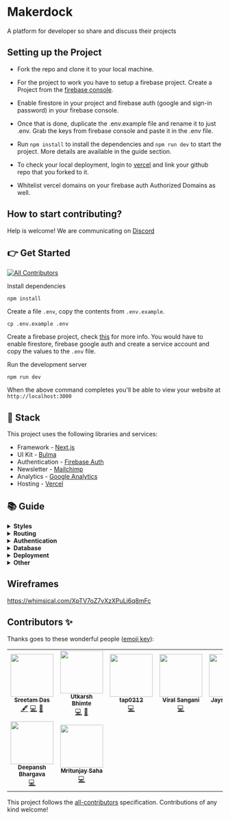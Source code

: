 # Makerdock
A platform for developer so share and discuss their projects

## Setting up the Project

- Fork the repo and clone it to your local machine.
- For the project to work you have to setup a firebase project.
  Create a Project from the [firebase console](https://console.firebase.google.com/).

- Enable firestore in your project and firebase auth (google and sign-in password) in your firebase console.
- Once that is done, duplicate the .env.example file and rename it to just .env. Grab the keys from firebase console and paste it in the .env file.
- Run `npm install` to install the dependencies and `npm run dev` to start the project. More details are available in the guide section.
- To check your local deployment, login to [vercel](https://vercel.app) and link your github repo that you forked to it.
- Whitelist vercel domains on your firebase auth Authorized Domains as well.


## How to start contributing?
Help is welcome! We are communicating on [Discord](https://discord.gg/6C6Hv6s)

## 👉 Get Started

<!-- ALL-CONTRIBUTORS-BADGE:START - Do not remove or modify this section -->
[![All Contributors](https://img.shields.io/badge/all_contributors-9-orange.svg?style=flat-square)](#contributors-)
<!-- ALL-CONTRIBUTORS-BADGE:END -->

Install dependencies

```
npm install
```

Create a file `.env`, copy the contents from `.env.example`.

```
cp .env.example .env
```
Create a firebase project, check [this](https://www.notion.so/Divjoy-Firebase-Guide-3c64683bcf7b4b0693b80e06d67c9ee0) for more info. 
You would have to enable firestore, firebase google auth and create a service account and copy the values to the `.env` file.

Run the development server

```
npm run dev
```

When the above command completes you'll be able to view your website at `http://localhost:3000`

## 🥞 Stack

This project uses the following libraries and services:

- Framework - [Next.js](https://nextjs.org)
- UI Kit - [Bulma](https://bulma.io)
- Authentication - [Firebase Auth](https://firebase.google.com/products/auth)
- Newsletter - [Mailchimp](https://mailchimp.com)
- Analytics - [Google Analytics](https://googleanalytics.com)
- Hosting - [Vercel](https://vercel.com)

## 📚 Guide

  <details>
    <summary><b>Styles</b></summary>
    <p>
      You can edit Bulma SASS variables in the global stylesheet located at <code><a href="src/styles/global.scss">src/styles/global.scss</a></code>. Variables allow you to control global styles (like colors and fonts), as well as element specific styles (like button padding). Before overriding Bulma elements with custom style check the <a href="https://bulma.io/documentation">Bulma docs</a> to see if you can do what need by tweaking a SASS variable.
    </p>
    <p>
      Custom styles are located in their related component's directory. For example, if any custom style is applied to the Navbar component you'll find it in <code>src/components/Navbar.scss</code>. We ensure custom styles are scoped to their component by prepending the classname with the component name (such as <code>.Navbar__brand</code>). This ensures styles never affect elements in other components. If styles need to be re-used in multiple components consider creating a new component that encapsulates that style and structure and using that component in multiple places.
    </p>
  </details>

  <details>
    <summary><b>Routing</b></summary>
    <p>
      This project uses the built-in Next.js router and its convenient <code>useRouter</code> hook. Learn more in the <a target="_blank" href="https://github.com/zeit/next.js/#routing">Next.js docs</a>.

```jsx
import Link from "next/link";
import { useRouter } from "next/router";

function MyComponent() {
  // Get the router object
  const router = useRouter();

  // Get value from query string (?postId=123) or route param (/:postId)
  console.log(router.query.postId);

  // Get current pathname
  console.log(router.pathname);

  // Navigate with the <Link> component or with router.push()
  return (
    <div>
      <Link href="/about">
        <a>About</a>
      </Link>
      <button onClick={(e) => router.push("/about")}>About</button>
    </div>
  );
}
```

</p>

  </details>

  <details>
<summary><b>Authentication</b></summary>
<p>
  This project uses <a href="https://firebase.google.com">Firebase Auth</a> and includes a convenient <code>useAuth</code> hook (located in <code><a href="src/util/auth.js">src/util/auth.js</a></code>) that wraps Firebase and gives you common authentication methods. Depending on your needs you may want to edit this file and expose more Firebase functionality.

```jsx
import { useAuth } from "./../util/auth.js";

function MyComponent() {
  // Get the auth object in any component
  const auth = useAuth();

  // Depending on auth state show signin or signout button
  // auth.user will either be an object, null when loading, or false if signed out
  return (
    <div>
      {auth.user ? (
        <button onClick={(e) => auth.signout()}>Signout</button>
      ) : (
        <button onClick={(e) => auth.signin("hello@divjoy.com", "yolo")}>
          Signin
        </button>
      )}
    </div>
  );
}
```

</p>
</details>

  <details>
<summary><b>Database</b></summary>

<p>
  This project uses <a href="https://firebase.google.com/products/firestore">Cloud Firestore</a> and includes some data fetching hooks to get you started (located in <code><a href="src/util/db.js">src/util/db.js</a></code>). You'll want to edit that file and add any additional query hooks you need for your project.

```jsx
import { useAuth } from './../util/auth.js';
import { useItemsByOwner } from './../util/db.js';
import ItemsList from './ItemsList.js';

function ItemsPage(){
  const auth = useAuth();

  // Fetch items by owner
  // It's okay if uid is undefined while auth is still loading
  // The hook will return a "loading" status until it has a uid
  const uid = auth.user ? auth.user.uid : undefined;
  const { data: items, status } = useItemsByOwner(uid);

  // Once we items data then render ItemsList component
  return (
    <div>
      {status === "loading" ? (
        <span>One moment please</span>
      ) : (
        <ItemsList data={items}>
      )}
    </div>
  );
}
```

</p>
</details>

  <details>
    <summary><b>Deployment</b></summary>
    <p>
    Install the Vercel CLI

```
npm install -g vercel
```

Add each variable from `.env` to your Vercel project with the following command. You'll be prompted to enter its value and then choose one or more environments (development, preview, or production).
<a target="_blank" href="https://vercel.com/docs/v2/build-step#environment-variables">Learn more here</a>.

```
vercel env add VARIABLE_NAME
```

Run this command to deploy a preview (for testing a live deployment)

```
vercel
```

Run this command to deploy to production

```
vercel --prod
```

See the <a target="_blank" href="https://vercel.com/docs/v2/platform/deployments">Vercel docs</a> for more details.

</p>

  </details>

  <details>
    <summary><b>Other</b></summary>
    <p>
      The <a href="https://github.com/zeit/next.js">Next.js documentation</a> covers many other topics.
      This project was initially created using <a href="https://divjoy.com?ref=readme_other">Divjoy</a>, a React codebase generator. Feel free to ask questions in the <a href="https://spectrum.chat/divjoy">Divjoy forum</a> and we'll do our best to help you out.
    </p>
  </details>
  
## Wireframes
https://whimsical.com/XpTV7oZ7vXzXPuLj6q8mFc

## Contributors ✨

Thanks goes to these wonderful people ([emoji key](https://allcontributors.org/docs/en/emoji-key)):

<!-- ALL-CONTRIBUTORS-LIST:START - Do not remove or modify this section -->
<!-- prettier-ignore-start -->
<!-- markdownlint-disable -->
<table>
  <tr>
    <td align="center"><a href="https://sreetamdas.com"><img src="https://avatars3.githubusercontent.com/u/11270438?v=4" width="100px;" alt=""/><br /><sub><b>Sreetam Das</b></sub></a><br /><a href="#content-sreetamdas" title="Content">🖋</a> <a href="https://github.com/Utkarshbhimte/devcom/commits?author=sreetamdas" title="Code">💻</a> <a href="#ideas-sreetamdas" title="Ideas, Planning, & Feedback">🤔</a></td>
    <td align="center"><a href="https://github.com/Utkarshbhimte"><img src="https://avatars1.githubusercontent.com/u/13379773?v=4" width="100px;" alt=""/><br /><sub><b>Utkarsh Bhimte</b></sub></a><br /><a href="https://github.com/Utkarshbhimte/devcom/commits?author=Utkarshbhimte" title="Code">💻</a> <a href="#ideas-Utkarshbhimte" title="Ideas, Planning, & Feedback">🤔</a></td>
    <td align="center"><a href="http://tapanawasthi.dev"><img src="https://avatars1.githubusercontent.com/u/40211415?v=4" width="100px;" alt=""/><br /><sub><b>tap0212</b></sub></a><br /><a href="https://github.com/Utkarshbhimte/devcom/commits?author=tap0212" title="Code">💻</a></td>
    <td align="center"><a href="https://viralsangani.me/"><img src="https://avatars2.githubusercontent.com/u/36530381?v=4" width="100px;" alt=""/><br /><sub><b>Viral Sangani</b></sub></a><br /><a href="https://github.com/Utkarshbhimte/devcom/commits?author=viral-sangani" title="Code">💻</a></td>
    <td align="center"><a href="https://www.linkedin.com/in/jaynilgaglani/"><img src="https://avatars2.githubusercontent.com/u/48921037?v=4" width="100px;" alt=""/><br /><sub><b>Jaynil Gaglani</b></sub></a><br /><a href="https://github.com/Utkarshbhimte/devcom/commits?author=Jaynil1611" title="Code">💻</a></td>
    <td align="center"><a href="https://github.com/Harshi7016"><img src="https://avatars0.githubusercontent.com/u/44545218?v=4" width="100px;" alt=""/><br /><sub><b>Harshith Venkatesh</b></sub></a><br /><a href="https://github.com/Utkarshbhimte/devcom/commits?author=Harshi7016" title="Code">💻</a> <a href="#ideas-Harshi7016" title="Ideas, Planning, & Feedback">🤔</a></td>
    <td align="center"><a href="https://github.com/vineeth-cnbr"><img src="https://avatars0.githubusercontent.com/u/24208203?v=4" width="100px;" alt=""/><br /><sub><b>Vineeth Chandran</b></sub></a><br /><a href="#projectManagement-vineeth-cnbr" title="Project Management">📆</a> <a href="https://github.com/Utkarshbhimte/devcom/commits?author=vineeth-cnbr" title="Code">💻</a></td>
  </tr>
  <tr>
    <td align="center"><a href="https://github.com/deepansh946"><img src="https://avatars3.githubusercontent.com/u/20930667?v=4" width="100px;" alt=""/><br /><sub><b>Deepansh Bhargava</b></sub></a><br /><a href="https://github.com/Utkarshbhimte/devcom/commits?author=deepansh946" title="Code">💻</a></td>
    <td align="center"><a href="https://mritunjaysaha.netlify.app"><img src="https://avatars2.githubusercontent.com/u/59063979?v=4" width="100px;" alt=""/><br /><sub><b>Mritunjay Saha</b></sub></a><br /><a href="https://github.com/Utkarshbhimte/devcom/commits?author=mritunjaysaha" title="Code">💻</a></td>
  </tr>
</table>

<!-- markdownlint-enable -->
<!-- prettier-ignore-end -->
<!-- ALL-CONTRIBUTORS-LIST:END -->

This project follows the [all-contributors](https://github.com/all-contributors/all-contributors) specification. Contributions of any kind welcome!

